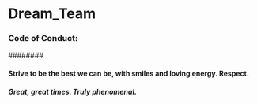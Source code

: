 # Dream_Team
### Code of Conduct: 
########

#### Strive to be the best we can be, with smiles and loving energy. Respect. 

##### Great, great times. Truly phenomenal.
